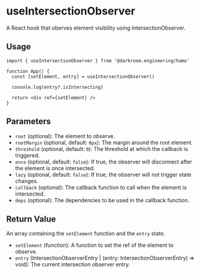 # useIntersectionObserver

A React hook that oberves element visibility using IntersectionObserver.

## Usage

```tsx
import { useIntersectionObserver } from '@darkroom.engineering/hamo'

function App() {
  const [setElement, entry] = useIntersectionObserver()

  console.log(entry?.isIntersecting)

  return <div ref={setElement} />
}
```

## Parameters

- `root` (optional): The element to observe.
- `rootMargin` (optional, default: `0px`): The margin around the root element.
- `threshold` (optional, default: `0`): The threshold at which the callback is triggered.
- `once` (optional, default: `false`): If true, the observer will disconnect after the element is once intersected.
- `lazy` (optional, default: `false`): If true, the observer will not trigger state changes.
- `callback` (optional): The callback function to call when the element is intersected.
- `deps` (optional): The dependencies to be used in the callback function.

## Return Value

An array containing the `setElement` function and the `entry` state.

- `setElement` (function): A function to set the ref of the element to observe.
- `entry` (IntersectionObserverEntry | (entry: IntersectionObserverEntry) => void): The current intersection observer entry.
